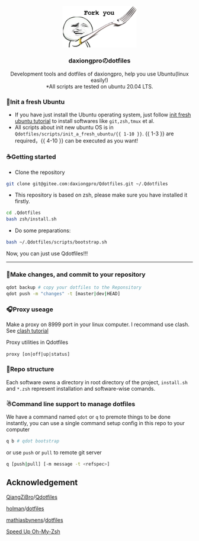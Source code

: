 <div align="center">
	<img src="./image/README/fork.png" width = "200" alt="ubuntu logo" align=center />
	<p align="center">
	<h3 align="center">daxiongproのdotfiles</h3>
		<p align="center">
			Development tools and dotfiles of daxiongpro, help you use Ubuntu(linux easily!)
		</br>
		*All scripts are tested on ubuntu 20.04 LTS.
		</p>
	</p>
</div>

### 🚀Init a fresh Ubuntu

* If you have just install the Ubuntu operating system, just follow [init fresh ubuntu tutorial](docs/init_fresh_ubuntu.md) to install softwares like `git,zsh,tmux` et al.
* All scripts about init new ubuntu OS is in `Qdotfiles/scripts/init_a_fresh_ubuntu/{{ 1-10 }}`. {{ 1-3 }} are required，{{ 4-10 }} can be executed as you want!

### ☕Getting started

* Clone the repository

```bash
git clone git@gitee.com:daxiongpro/Qdotfiles.git ~/.Qdotfiles
```

* This repository is based on zsh, please make sure you have installed it firstly.

```bash
cd .Qdotfiles
bash zsh/install.sh
```

* Do some preparations:

```bash
bash ~/.Qdotfiles/scripts/bootstrap.sh
```

Now, you can just use Qdotfiles!!!

---

### 🍺Make changes, and commit to your repository

```bash
qdot backup # copy your dotfiles to the Reponsitory
qdot push -m "changes" -t [master|dev|HEAD]
```

### 🎧Proxy useage

Make a proxy on 8999 port in your linux computer. I recommand use clash. See [clash tutorial](docs/clash.md)

Proxy utilities in Qdotfiles

`proxy [on|off|up|status]`

### 🎃Repo structure

Each software owns a directory in root directory of the project, `install.sh` and `*.zsh` represent installation and software-wise comands.

### ☃Command line support to manage dotfiles

We have a command named `qdot` or `q` to premote things to be done instantly, you can use a single command setup config in this repo to your computer

```bash
q b # qdot bootstrap
```

or use  `push`  or  `pull`  to remote git server

```bash
q [push|pull] [-m message -t <refspec>]
```

## Acknowledgement

[QiangZiBro](https://github.com/QiangZiBro)/[Qdotfiles](https://github.com/QiangZiBro/Qdotfiles)

[holman](https://github.com/holman)/[dotfiles](https://github.com/holman/dotfiles)

[mathiasbynens](https://github.com/mathiasbynens)/[dotfiles](https://github.com/mathiasbynens/dotfiles)

[Speed Up Oh-My-Zsh](https://bennycwong.github.io/post/speeding-up-oh-my-zsh/)
